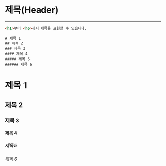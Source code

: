 # 제목(Header)
---

```html
<h1>부터 <h6>까지 제목을 표현할 수 있습니다.
```

``` 
# 제목 1
## 제목 2
### 제목 3
#### 제목 4
##### 제목 5
###### 제목 6
```

# 제목 1
## 제목 2
### 제목 3
#### 제목 4
##### 제목 5
###### 제목 6
